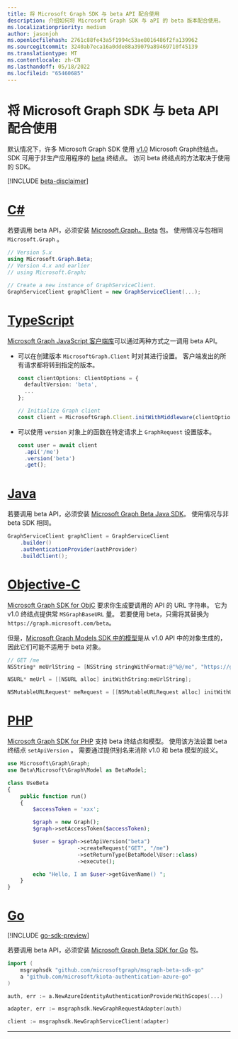 ```yaml
---
title: 将 Microsoft Graph SDK 与 beta API 配合使用
description: 介绍如何将 Microsoft Graph SDK 与 aPI 的 beta 版本配合使用。
ms.localizationpriority: medium
author: jasonjoh
ms.openlocfilehash: 2761c88fe43a5f1994c53ae8016486f2fa139962
ms.sourcegitcommit: 3240ab7eca16a0dde88a39079a89469710f45139
ms.translationtype: MT
ms.contentlocale: zh-CN
ms.lasthandoff: 05/18/2022
ms.locfileid: "65460685"
---
```

# <a name="use-the-microsoft-graph-sdks-with-the-beta-api"></a>将 Microsoft Graph SDK 与 beta API 配合使用

默认情况下，许多 Microsoft Graph SDK 使用 [v1.0](/graph/api/overview?view=graph-rest-1.0&preserve-view=false) Microsoft Graph终结点。 SDK 可用于非生产应用程序的 [beta](/graph/api/overview?view=graph-rest-beta&preserve-view=true) 终结点。 访问 beta 终结点的方法取决于使用的 SDK。

[!INCLUDE [beta-disclaimer](../../api-reference/includes/beta-disclaimer.md)]

<!-- markdownlint-disable MD025 -->
# <a name="c"></a>[C#](#tab/CS)

若要调用 beta API，必须安装 [Microsoft.Graph。Beta](https://www.nuget.org/packages/Microsoft.Graph.Beta) 包。 使用情况与包相同 `Microsoft.Graph` 。

```csharp
// Version 5.x
using Microsoft.Graph.Beta;
// Version 4.x and earlier
// using Microsoft.Graph;

// Create a new instance of GraphServiceClient.
GraphServiceClient graphClient = new GraphServiceClient(...);
```

# <a name="typescript"></a>[TypeScript](#tab/typeScript)

[Microsoft Graph JavaScript 客户端库](https://github.com/microsoftgraph/msgraph-sdk-javascript)可以通过两种方式之一调用 beta API。

- 可以在创建版本 `MicrosoftGraph.Client` 时对其进行设置。 客户端发出的所有请求都将转到指定的版本。

    ```typescript
    const clientOptions: ClientOptions = {
      defaultVersion: 'beta',
      ...
    };

    // Initialize Graph client
    const client = MicrosoftGraph.Client.initWithMiddleware(clientOptions);
    ```

- 可以使用 `version` 对象上的函数在特定请求上 `GraphRequest` 设置版本。

    ```typescript
    const user = await client
      .api('/me')
      .version('beta')
      .get();
    ```

# <a name="java"></a>[Java](#tab/Java)

若要调用 beta API，必须安装 [Microsoft Graph Beta Java SDK](https://github.com/microsoftgraph/msgraph-beta-sdk-java)。 使用情况与非 beta SDK 相同。

```Java
GraphServiceClient graphClient = GraphServiceClient
    .builder()
    .authenticationProvider(authProvider)
    .buildClient();
```

# <a name="objective-c"></a>[Objective-C](#tab/Objective-C)

[Microsoft Graph SDK for ObjC](https://github.com/microsoftgraph/msgraph-sdk-objc) 要求你生成要调用的 API 的 URL 字符串。 它为 v1.0 终结点提供常 `MSGraphBaseURL` 量。 若要使用 beta，只需将其替换为 `https://graph.microsoft.com/beta`。

但是，[Microsoft Graph Models SDK 中的模型](https://github.com/microsoftgraph/msgraph-sdk-objc-models)是从 v1.0 API 中的对象生成的，因此它们可能不适用于 beta 对象。

```objectivec
// GET /me
NSString* meUrlString = [NSString stringWithFormat:@"%@/me", "https://graph.microsoft.com/beta"];

NSURL* meUrl = [[NSURL alloc] initWithString:meUrlString];

NSMutableURLRequest* meRequest = [[NSMutableURLRequest alloc] initWithURL:meUrl];
```

# <a name="php"></a>[PHP](#tab/PHP)

[Microsoft Graph SDK for PHP](https://github.com/microsoftgraph/msgraph-sdk-php) 支持 beta 终结点和模型。 使用该方法设置 beta 终结点 `setApiVersion` 。 需要通过提供别名来消除 v1.0 和 beta 模型的歧义。

```php
use Microsoft\Graph\Graph;
use Beta\Microsoft\Graph\Model as BetaModel;

class UseBeta
{
    public function run()
    {
        $accessToken = 'xxx';

        $graph = new Graph();
        $graph->setAccessToken($accessToken);

        $user = $graph->setApiVersion("beta")
                      ->createRequest("GET", "/me")
                      ->setReturnType(BetaModel\User::class)
                      ->execute();

        echo "Hello, I am $user->getGivenName() ";
    }
}
```

# <a name="go"></a>[Go](#tab/go)

[!INCLUDE [go-sdk-preview](../../includes/go-sdk-preview.md)]

若要调用 beta API，必须安装 [Microsoft Graph Beta SDK for Go](https://github.com/microsoftgraph/msgraph-beta-sdk-go) 包。

```go
import (
    msgraphsdk "github.com/microsoftgraph/msgraph-beta-sdk-go"
    a "github.com/microsoft/kiota-authentication-azure-go"
)

auth, err := a.NewAzureIdentityAuthenticationProviderWithScopes(...)

adapter, err := msgraphsdk.NewGraphRequestAdapter(auth)

client := msgraphsdk.NewGraphServiceClient(adapter)
```

---
